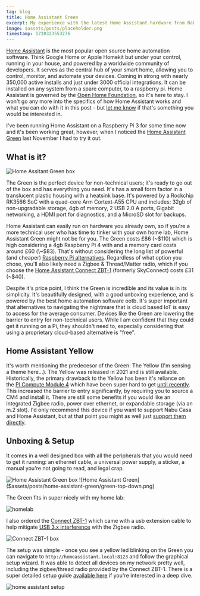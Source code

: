 ```yaml
---
tag: blog
title: Home Assistant Green
excerpt: My experience with the latest Home Assistant hardware from Nabu Casa
image: $assets/posts/placeholder.png
timestamp: 1720323553276
---
```


[Home Assistant](https://www.home-assistant.io/) is the most popular open source home automation software. Think Google Home or Apple Homekit but under your control, running in your house, and powered by a worldwide community of developers. It serves as the central hub of your smart home, allowing you to control, monitor, and automate your devices. Coming in strong with nearly 350,000 active installs and just under 3000 official integrations. It can be installed on any system from a spare computer, to a raspberry pi. Home Assistant is governed by the [Open Home Foundation](https://www.openhomefoundation.org/), so it's here to stay. I won't go any more into the specifics of how Home Assistant works and what you can do with it in this post - but [let me know](https://ghostdev.xyz/contact) if that's something you would be interested in.

I've been running Home Assistant on a Raspberry Pi 3 for some time now and it's been working great, however, when I noticed the [Home Assistant Green](https://www.home-assistant.io/green/) last November I had to try it out.

## What is it?

![Home Assitant Green box]($assets/posts/home-assistant-green/green.png)

The Green is the perfect device for non-technical users; it's ready to go out of the box and has everything you need. It's has a small form factor in a translucent plastic housing with a heatsink base. It's powered by a Rockchip RK3566 SoC with a quad-core Arm Cortext-A55 CPU and includes: 32gb of non-upgradable storage, 4gb of memory, 2 USB 2.0 A ports, Gigabit networking, a HDMI port for diagnostics, and a MicroSD slot for backups.

Home Assistant can easily run on hardware you already own, so if you're a more technical user who has time to tinker with your own home lab, Home Assistant Green might not be for you. The Green costs £86 (\~$110) which is high considering a 4gb Raspberry Pi 4 with and a memory card costs around £60 (\~$83). That's without considering the long list of powerful (and cheaper) [Raspberry Pi alternatives](https://www.youtube.com/watch?v=uJvCVw1yONQ). Regardless of what option you chose, you'll also likely need a Zigbee & Thread/Matter radio, which if you choose the [Home Assistant Connect ZBT-1](https://www.home-assistant.io/connectzbt1) (formerly SkyConnect) costs £31 (~$40).

Despite it's price point, I think the Green is incredible and its value is in its simplicity. It's beautifully designed, with a good unboxing experience, and is powered by the best home automation software ootb. It's super important that alternatives to navigating the nightmare that is cloud based IoT is easy to access for the average consumer. Devices like the Green are lowering the barrier to entry for non-technical users. While I am confident that they could get it running on a Pi, they shouldn't need to, especially considering that using a proprietary cloud-based alternative is "free".

## Home Assistant Yellow

It's worth mentioning the predecesor of the Green: The Yellow (I'm sensing a theme here...). The Yellow was released in 2021 and is still available. Historically, the primary drawback to the Yellow has been it's reliance on the [PI Compute Module 4](https://www.raspberrypi.com/products/compute-module-4/?variant=raspberry-pi-cm4001000) which have been super hard to get [until recently](https://www.pcworld.com/article/1939160/at-last-the-raspberry-pi-shortage-is-finally-coming-to-an-end.html). This increased the barrier to entry significantly, by requiring you to source a CM4 and install it. There are still some benefits if you would like an integrated Zigbee radio, power over ethernet, or expandable storage (via an m.2 slot). I'd only recommend this device if you want to support Nabu Casa and Home Assistant, but at that point you might as well just [support them directly](https://www.openhomefoundation.org/organization/#support-our-work).

## Unboxing & Setup

It comes in a well designed box with all the peripherals that you would need to get it running: an ethernet cable, a universal power supply, a sticker, a manual you're not going to read, and legal crap.

![Home Assistant Green box]($assets/posts/home-assistant-green/green-box.png)
![Home Assistant Green]($assets/posts/home-assistant-green/green-top-down.png)

The Green fits in super nicely with my home lab:

![homelab]($assets/posts/home-assistant-green/homelab.png)

I also ordered the [Connect ZBT-1](https://www.home-assistant.io/connectzbt1/) which came with a usb extension cable to help mitigate [USB 3.x interference](https://www.home-assistant.io/integrations/zha#zigbee-interference-avoidance-and-network-rangecoverage-optimization) with the Zigbee radio.

![Connect ZBT-1 box]($assets/posts/home-assistant-green/skyconnect.png)

The setup was simple - once you see a yellow led blinking on the Green you can navigate to `http://homeassistant.local:8123` and follow the graphical setup wizard. It was able to detect all devices on my network pretty well, including the zigbee/thread radio provided by the Connect ZBT-1. There is a super detailed setup guide [available here](https://green.home-assistant.io/) if you're interested in a deep dive.

![home assistant setup]($assets/posts/home-assistant-green/hassio-setup.png)
